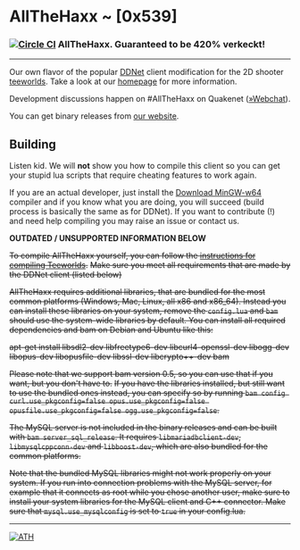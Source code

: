 # AllTheHaxx ~ [0x539]
### [![Circle CI](https://circleci.com/gh/AllTheHaxx/AllTheHaxx.svg?style=svg)](https://circleci.com/gh/AllTheHaxx/AllTheHaxx) AllTheHaxx. Guaranteed to be 420% verkeckt!

---------------------------------------------

Our own flavor of the popular [DDNet](https://github.com/ddnet/ddnet) client modification for the 2D shooter [teeworlds](http://teeworlds.com). Take a look at our [homepage](https://AllTheHaxx.github.io/) for more information.

Development discussions happen on #AllTheHaxx on Quakenet ([»Webchat](http://webchat.quakenet.org/?channels=AllTheHaxx&uio=d4)).

You can get binary releases from [our website](https://AllTheHaxx.github.io/).

Building
--------
Listen kid. We will __not__ show you how to compile this client so you can get your stupid lua scripts that require cheating features to work again.

If you are an actual developer, just install the [Download MinGW-w64](https://sourceforge.net/projects/mingw-w64/files/Toolchains%20targetting%20Win32/Personal%20Builds/mingw-builds/installer/mingw-w64-install.exe/download) compiler and if you know what you are doing, you will succeed (build process is basically the same as for DDNet). If you want to contribute (!) and need help compiling you may raise an issue or contact us.

__OUTDATED / UNSUPPORTED INFORMATION BELOW__

~~To compile AllTheHaxx yourself, you can follow the [instructions for compiling Teeworlds](https://www.teeworlds.com/?page=docs&wiki=compiling_everything).~~
~~Make sure you meet all requirements that are made by the DDNet client (listed below)~~

~~AllTheHaxx requires additional libraries, that are bundled for the most common platforms (Windows, Mac, Linux, all x86 and x86_64). Instead you can install these libraries on your system, remove the `config.lua` and `bam` should use the system-wide libraries by default. You can install all required dependencies and bam on Debian and Ubuntu like this:~~

~~apt-get install libsdl2-dev libfreetype6-dev libcurl4-openssl-dev libogg-dev libopus-dev libopusfile-dev libssl-dev libcrypto++-dev bam~~

~~Please note that we support bam version 0.5, so you can use that if you want, but you don't have to.~~
~~If you have the libraries installed, but still want to use the bundled ones instead, you can specify so by running `bam config curl.use_pkgconfig=false opus.use_pkgconfig=false opusfile.use_pkgconfig=false ogg.use_pkgconfig=false`.~~

~~The MySQL server is not included in the binary releases and can be built with `bam server_sql_release`. It requires `libmariadbclient-dev`, `libmysqlcppconn-dev` and `libboost-dev`, which are also bundled for the common platforms.~~

~~Note that the bundled MySQL libraries might not work properly on your system. If you run into connection problems with the MySQL server, for example that it connects as root while you chose another user, make sure to install your system libraries for the MySQL client and C++ connector. Make sure that `mysql.use_mysqlconfig` is set to `true` in your config.lua.~~

--------------------------

[![ATH](https://ga-beacon.appspot.com/UA-81641724-2/AllTheHaxx/repo?pixel&autoReferer)](https://allthehaxx.github.com)
